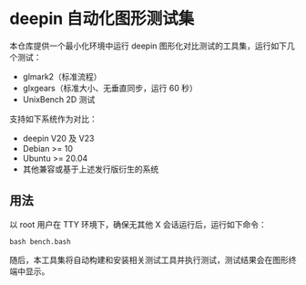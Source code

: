 deepin 自动化图形测试集
===

本仓库提供一个最小化环境中运行 deepin 图形化对比测试的工具集，运行如下几个测试：

- glmark2（标准流程）
- glxgears（标准大小、无垂直同步，运行 60 秒）
- UnixBench 2D 测试

支持如下系统作为对比：

- deepin V20 及 V23
- Debian >= 10
- Ubuntu >= 20.04
- 其他兼容或基于上述发行版衍生的系统

用法
---

以 root 用户在 TTY 环境下，确保无其他 X 会话运行后，运行如下命令：

```
bash bench.bash
```

随后，本工具集将自动构建和安装相关测试工具并执行测试，测试结果会在图形终端中显示。
